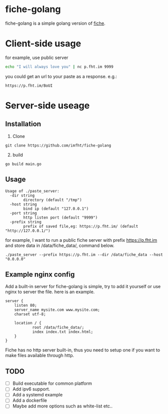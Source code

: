 # fiche-golang
fiche-golang is a simple golang version of [fiche](https://github.com/solusipse/fiche).

# Client-side usage
for example, use public server

```bash
echo "I will always love you" | nc p.fht.im 9999
```
you could get an url to your paste as a response. e.g.:

```
https://p.fht.im/BoUI
```

# Server-side useage
## Installation
1. Clone
```
git clone https://github.com/imfht/fiche-golang
```
2. build
```
go build main.go
```

## Usage
```
Usage of ./paste_server:
  -dir string
        directory (default "/tmp")
  -host string
        bind ip (default "127.0.0.1")
  -port string
        http listen port (default "9999")
  -prefix string
        prefix of saved file,eg: https://p.fht.im/ (default "http://127.0.0.1/")
```
for example, I want to run a public fiche server with prefix https://p.fht.im and store data in /data/fiche_data/, command below.
```
./paste_server --prefix https://p.fht.im --dir /data/fiche_data --host "0.0.0.0"
```

## Example nginx config
Add a built-in server for fiche-golang is simple, try to add it yourself or use nginx to server the file. here is an example.
```nginx
server {
    listen 80;
    server_name mysite.com www.mysite.com;
    charset utf-8;

    location / {
            root /data/fiche_data/;
            index index.txt index.html;
    }
}
```
Fiche has no http server built-in, thus you need to setup one if you want to make files available through http.

## TODO
- [ ] Build executable for common platform
- [ ] Add ipv6 support.
- [ ] Add a systemd example
- [ ] Add a dockerfile
- [ ] Maybe add more options such as white-list etc..